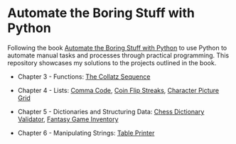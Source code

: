 # Automate the Boring Stuff with Python

Following the book [Automate the Boring Stuff with Python](https://automatetheboringstuff.com/) to use Python to automate manual tasks and processes through practical programming. This repository showcases my solutions to the projects outlined in the book.

- Chapter 3 - Functions: [The Collatz Sequence](https://github.com/bradley-woods/automate_the_boring_stuff_with_python/tree/main/collatz-sequence)

- Chapter 4 - Lists: [Comma Code](https://github.com/bradley-woods/automate_the_boring_stuff_with_python/tree/main/comma-code), [Coin Flip Streaks](https://github.com/bradley-woods/automate_the_boring_stuff_with_python/tree/main/coin-flip-streaks), [Character Picture Grid](https://github.com/bradley-woods/automate_the_boring_stuff_with_python/tree/main/character-picture-grid)

- Chapter 5 - Dictionaries and Structuring Data: [Chess Dictionary Validator](https://github.com/bradley-woods/automate_the_boring_stuff_with_python/tree/main/chess-dictionary-validator), [Fantasy Game Inventory](https://github.com/bradley-woods/automate_the_boring_stuff_with_python/tree/main/fantasy-game-inventory)

- Chapter 6 - Manipulating Strings: [Table Printer](https://github.com/bradley-woods/automate_the_boring_stuff_with_python/tree/main/table-printer)
